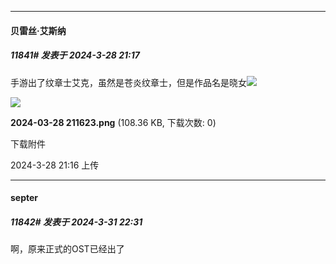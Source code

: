 ﻿*****

####  贝雷丝·艾斯纳  
##### 11841#       发表于 2024-3-28 21:17

手游出了纹章士艾克，虽然是苍炎纹章士，但是作品名是晓女<img src="https://static.saraba1st.com/image/smiley/face2017/068.png" referrerpolicy="no-referrer">

<img src="https://img.saraba1st.com/forum/202403/28/211651qz77tk5zk1aa1a1h.png" referrerpolicy="no-referrer">

<strong>2024-03-28 211623.png</strong> (108.36 KB, 下载次数: 0)

下载附件

2024-3-28 21:16 上传

*****

####  septer  
##### 11842#       发表于 2024-3-31 22:31

啊，原来正式的OST已经出了

